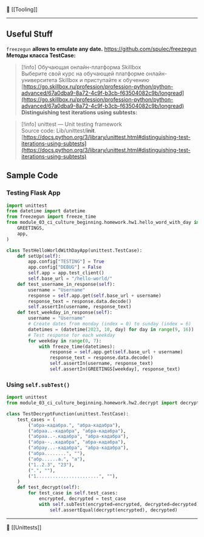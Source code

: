 📂 [[Tooling]]

----
## Useful Stuff
`freezegun` **allows to emulate any date.**
https://github.com/spulec/freezegun
**Методы класса TestCase:**

> [!info] Обучающая онлайн-платформа Skillbox  
> Выберите свой курс на обучающей платформе онлайн-университета Skillbox и приступайте к обучению  
> [https://go.skillbox.ru/profession/profession-python/python-advanced/67a0dba9-8a72-4c9f-b3cb-f63504082c9b/longread](https://go.skillbox.ru/profession/profession-python/python-advanced/67a0dba9-8a72-4c9f-b3cb-f63504082c9b/longread)  
**Distinguishing test iterations using subtests:**

> [!info] unittest — Unit testing framework  
> Source code: Lib/unittest/__init__.  
> [https://docs.python.org/3/library/unittest.html#distinguishing-test-iterations-using-subtests](https://docs.python.org/3/library/unittest.html#distinguishing-test-iterations-using-subtests)  
## Sample Code
### Testing Flask App
```Python
import unittest
from datetime import datetime
from freezegun import freeze_time
from module_03_ci_culture_beginning.homework.hw1.hello_word_with_day import (
    GREETINGS,
    app,
)

class TestHelloWorldWithDayApp(unittest.TestCase):
    def setUp(self):
        app.config["TESTING"] = True
        app.config["DEBUG"] = False
        self.app = app.test_client()
        self.base_url = "/hello-world/"
    def test_username_in_response(self):
        username = "Username"
        response = self.app.get(self.base_url + username)
        response_text = response.data.decode()
        self.assertIn(username, response_text)
    def test_weekday_in_response(self):
        username = "Username"
        # Create dates from monday (index = 0) to sunday (index = 6)
        datetimes = (datetime(2023, 10, day) for day in range(9, 16))
        # Test response for each weekday
        for weekday in range(0, 7):
            with freeze_time(datetimes):
                response = self.app.get(self.base_url + username)
                response_text = response.data.decode()
                self.assertIn(username, response_text)
                self.assertIn(GREETINGS[weekday], response_text)
```
### Using `self.subTest()`
```Python
import unittest
from module_03_ci_culture_beginning.homework.hw2.decrypt import decrypt

class TestDecryptFunction(unittest.TestCase):
    test_cases = (
        ("абра-кадабра.", "абра-кадабра"),
        ("абраа..-кадабра", "абра-кадабра"),
        ("абраа..-.кадабра", "абра-кадабра"),
        ("абра--..кадабра", "абра-кадабра"),
        ("абрау...-кадабра", "абра-кадабра"),
        ("абра........", ""),
        ("абр......a.", "a"),
        ("1..2.3", "23"),
        (".", ""),
        ("1.......................", ""),
    )
    def test_decrypt(self):
        for test_case in self.test_cases:
            encrypted, decrypted = test_case
            with self.subTest(encrypted=encrypted, decrypted=decrypted):
                self.assertEqual(decrypt(encrypted), decrypted)
```

----
📂 [[Unittests]]